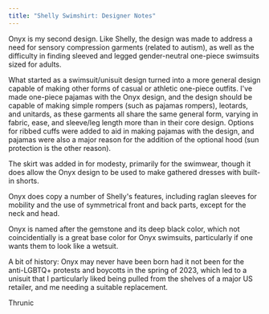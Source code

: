 ```yaml
---
title: "Shelly Swimshirt: Designer Notes"
---
```


Onyx is my second design. Like Shelly, the design was made to address a need for sensory compression garments (related to autism), as well as the difficulty in finding sleeved and legged gender-neutral one-piece swimsuits sized for adults.

What started as a swimsuit/unisuit design turned into a more general design capable of making other forms of casual or athletic one-piece outfits. I've made one-piece pajamas with the Onyx design, and the design should be capable of making simple rompers (such as pajamas rompers), leotards, and unitards, as these garments all share the same general form, varying in fabric, ease, and sleeve/leg length more than in their core design. Options for ribbed cuffs were added to aid in making pajamas with the design, and pajamas were also a major reason for the addition of the optional hood (sun protection is the other reason).

The skirt was added in for modesty, primarily for the swimwear, though it does allow the Onyx design to be used to make gathered dresses with built-in shorts.

Onyx does copy a number of Shelly's features, including raglan sleeves for mobility and the use of symmetrical front and back parts, except for the neck and head.

Onyx is named after the gemstone and its deep black color, which not coincidentially is a great base color for Onyx swimsuits, particularly if one wants them to look like a wetsuit.

A bit of history: Onyx may never have been born had it not been for the anti-LGBTQ+ protests and boycotts in the spring of 2023, which led to a unisuit that I particularly liked being pulled from the shelves of a major US retailer, and me needing a suitable replacement.

Thrunic
